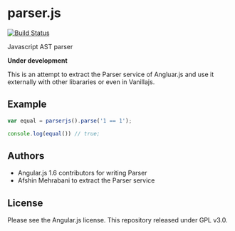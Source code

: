 # parser.js

[![Build Status](https://travis-ci.org/usablica/parserjs.svg?branch=master)](https://travis-ci.org/usablica/parserjs)


Javascript AST parser

**Under development**

This is an attempt to extract the Parser service of Angluar.js and use it externally with other libararies
or even in Vanillajs.

## Example

```javascript
var equal = parserjs().parse('1 == 1');

console.log(equal()) // true;
```

## Authors

 - Angular.js 1.6 contributors for writing Parser
 - Afshin Mehrabani to extract the Parser service


## License

Please see the Angular.js license. This repository released under GPL v3.0.
